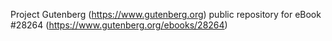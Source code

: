 Project Gutenberg (https://www.gutenberg.org) public repository for eBook #28264 (https://www.gutenberg.org/ebooks/28264)
